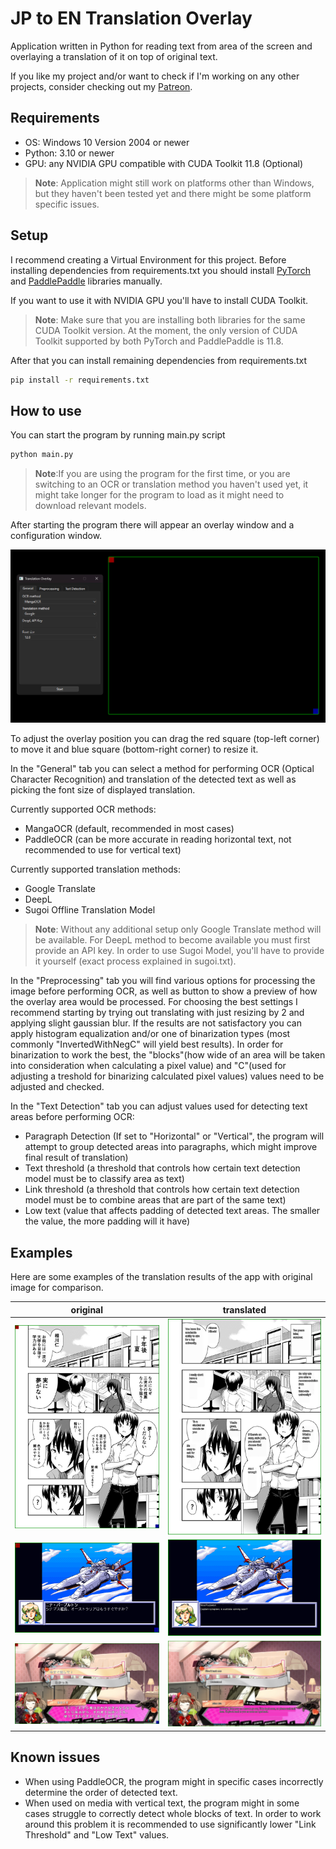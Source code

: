 # JP to EN Translation Overlay
Application written in Python for reading text from area of the screen and overlaying a translation of it on top of original text.

If you like my project and/or want to check if I'm working on any other projects, consider checking out my [Patreon](https://patreon.com/Lemiru?utm_medium=unknown&utm_source=join_link&utm_campaign=creatorshare_creator&utm_content=copyLink).

## Requirements
- OS: Windows 10 Version 2004 or newer
- Python: 3.10 or newer
- GPU: any NVIDIA GPU compatible with CUDA Toolkit 11.8 (Optional)

>**Note**: Application might still work on platforms other than Windows, but they haven't been tested yet and there might be some platform specific issues.

## Setup
I recommend creating a Virtual Environment for this project.
Before installing dependencies from requirements.txt you should install [PyTorch](https://pytorch.org/get-started/locally/#start-locally) and [PaddlePaddle](https://www.paddlepaddle.org.cn/en/install/quick?docurl=/documentation/docs/en/develop/install/pip/windows-pip_en.html) libraries manually.

If you want to use it with NVIDIA GPU you'll have to install CUDA Toolkit.
>**Note**: Make sure that you are installing both libraries for the same CUDA Toolkit version. At the moment, the only version of CUDA Toolkit supported by both PyTorch and PaddlePaddle is 11.8.

After that you can install remaining dependencies from requirements.txt
```bash
pip install -r requirements.txt
```
## How to use
You can start the program by running main.py script
```bash
python main.py
```
>**Note**:If you are using the program for the first time, or you are switching to an OCR or translation method you haven't used yet, it might take longer for the program to load as it might need to download relevant models.

After starting the program there will appear an overlay window and a configuration window.

![](images/application.png)

To adjust the overlay position you can drag the red square (top-left corner) to move it and blue square (bottom-right corner) to resize it.

In the "General" tab you can select a method for performing OCR (Optical Character Recognition) and translation of the detected text as well as picking the font size of displayed translation.

Currently supported OCR methods:
- MangaOCR (default, recommended in most cases)
- PaddleOCR (can be more accurate in reading horizontal text, not recommended to use for vertical text)

Currently supported translation methods:
- Google Translate
- DeepL
- Sugoi Offline Translation Model

>**Note**: Without any additional setup only Google Translate method will be available. For DeepL method to become available you must first provide an API key. In order to use Sugoi Model, you'll have to provide it yourself (exact process explained in sugoi.txt).

In the "Preprocessing" tab you will find various options for processing the image before performing OCR, as well as button to show a preview of how the overlay area would be processed. 
For choosing the best settings I recommend starting by trying out translating with just resizing by 2 and applying slight gaussian blur. 
If the results are not satisfactory you can apply histogram equalization and/or one of binarization types (most commonly "InvertedWithNegC" will yield best results).
In order for binarization to work the best, the "blocks"(how wide of an area will be taken into consideration when calculating a pixel value) and "C"(used for adjusting a treshold for binarizing calculated pixel values) values need to be adjusted and checked.


In the "Text Detection" tab you can adjust values used for detecting text areas before performing OCR:

- Paragraph Detection (If set to "Horizontal" or "Vertical", the program will attempt to group detected areas into paragraphs, which might improve final result of translation)
- Text threshold (a threshold that controls how certain text detection model must be to classify area as text)
- Link threshold (a threshold that controls how certain text detection model must be to combine areas that are part of the same text)
- Low text (value that affects padding of detected text areas. The smaller the value, the more padding will it have)

## Examples
Here are some examples of the translation results of the app with original image for comparison.

| original                      | translated                   |
|-------------------------------|------------------------------|
| ![](images/before/image1.png) | ![](images/after/image1.png) |
| ![](images/before/image2.png) | ![](images/after/image2.png) |
| ![](images/before/image3.png) | ![](images/after/image3.png) |


## Known issues
- When using PaddleOCR, the program might in specific cases incorrectly determine the order of detected text.
- When used on media with vertical text, the program might in some cases struggle to correctly detect whole blocks of text. In order to work around this problem it is recommended to use significantly lower "Link Threshold" and "Low Text" values.
